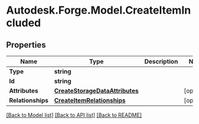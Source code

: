 # Autodesk.Forge.Model.CreateItemIncluded
## Properties

Name | Type | Description | Notes
------------ | ------------- | ------------- | -------------
**Type** | **string** |  | 
**Id** | **string** |  | 
**Attributes** | [**CreateStorageDataAttributes**](CreateStorageDataAttributes.md) |  | [optional] 
**Relationships** | [**CreateItemRelationships**](CreateItemRelationships.md) |  | [optional] 

[[Back to Model list]](../README.md#documentation-for-models) [[Back to API list]](../README.md#documentation-for-api-endpoints) [[Back to README]](../README.md)

